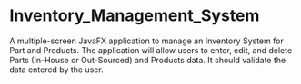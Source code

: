 # Inventory_Management_System
A multiple-screen JavaFX application to manage an Inventory System for Part and Products. The application will allow users to enter, edit, and delete Parts (In-House or Out-Sourced) and Products data. It should validate the data entered by the user. 

